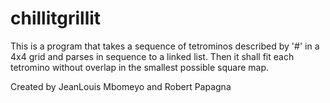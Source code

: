 # chillitgrillit

This is a program that takes a sequence of tetrominos described by '#' in a 4x4 grid and parses in sequence to a linked list. Then it shall fit each tetromino without overlap in the smallest possible square map.

Created by JeanLouis Mbomeyo and Robert Papagna
